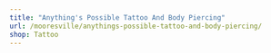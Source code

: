 ```yaml
---
title: "Anything's Possible Tattoo And Body Piercing"
url: /mooresville/anythings-possible-tattoo-and-body-piercing/
shop: Tattoo
---
```

